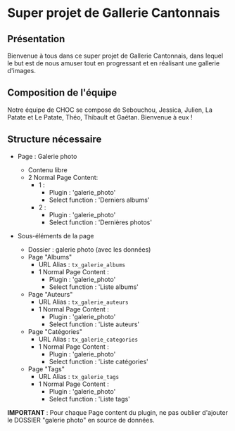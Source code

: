 # Super projet de Gallerie Cantonnais

## Présentation

Bienvenue à tous dans ce super projet de Gallerie Cantonnais, dans lequel le but est de nous amuser tout en progressant et en réalisant une gallerie d'images.

## Composition de l'équipe

Notre équipe de CHOC se compose de Sebouchou, Jessica, Julien, La Patate et Le Patate, Théo, Thibault et Gaétan. Bienvenue à eux !

## Structure nécessaire

- Page : Galerie photo
  - Contenu libre
  - 2 Normal Page Content:
    - 1 :
      - Plugin : 'galerie_photo'
      - Select function : 'Derniers albums'
    - 2 :
      - Plugin : 'galerie_photo'
      - Select function : 'Dernières photos'

- Sous-éléments de la page
  - Dossier : galerie photo (avec les données)
  - Page "Albums"
    - URL Alias : `tx_galerie_albums`
    - 1 Normal Page Content :
      - Plugin : 'galerie_photo'
      - Select function : 'Liste albums'
  - Page "Auteurs"
    - URL Alias : `tx_galerie_auteurs`
    - 1 Normal Page Content :
      - Plugin : 'galerie_photo'
      - Select function : 'Liste auteurs'
  - Page "Catégories"
    - URL Alias : `tx_galerie_categories`
    - 1 Normal Page Content :
      - Plugin : 'galerie_photo'
      - Select function : 'Liste catégories'
  - Page "Tags"
    - URL Alias : `tx_galerie_tags`
    - 1 Normal Page Content :
      - Plugin : 'galerie_photo'
      - Select function : 'Liste tags'

**IMPORTANT** : Pour chaque Page content du plugin, ne pas oublier d'ajouter le DOSSIER "galerie photo" en source de données.
